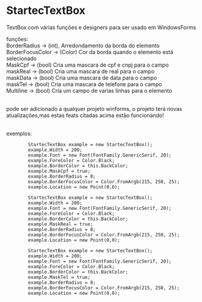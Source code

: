 # StartecTextBox
TextBox com várias funções e designers para ser usado em WindowsForms

funções:<br>
BorderRadius -> (int), Arredondamento da borda do elemento <br>
BorderFocusColor -> (Color) Cor da borda quando o elemento está selecionado<br>
MaskCpf -> (bool) Cria uma mascara de cpf e cnpj para o campo<br>
maskReal -> (bool) Cria uma mascara de real para o campo<br>
maskData -> (bool) Cria uma mascara de data para o campo<br>
maskTel -> (bool) Cria uma mascara de telefone para o campo<br>
Multiline -> (bool) Cria um campo de varias linhas para o elemento<br><br>


pode ser adicionado a qualquer projeto winforms, o projeto terá novas atualizações,mas estas feats citadas acima estão funcionando!<br><br>

exemplos:<br>

            
            StartecTextBox example = new StartecTextBox();
            example.Width = 200;
            example.Font = new Font(FontFamily.GenericSerif, 20);
            example.ForeColor = Color.Black;
            example.BorderColor = this.BackColor;
            example.MaskCpf = true;
            example.BorderRadius = 8;
            example.BorderFocusColor = Color.FromArgb(215, 250, 25);
            example.Location = new Point(0,0);

            StartecTextBox example = new StartecTextBox();
            example.Width = 200;
            example.Font = new Font(FontFamily.GenericSerif, 20);
            example.ForeColor = Color.Black;
            example.BorderColor = this.BackColor;
            example.MaskReal = true;
            example.BorderRadius = 8;
            example.BorderFocusColor = Color.FromArgb(215, 250, 25);
            example.Location = new Point(0,0);

            StartecTextBox example = new StartecTextBox();
            example.Width = 200;
            example.Font = new Font(FontFamily.GenericSerif, 20);
            example.ForeColor = Color.Black;
            example.BorderColor = this.BackColor;
            example.MaskTel = true;
            example.BorderRadius = 8;
            example.BorderFocusColor = Color.FromArgb(215, 250, 25);
            example.Location = new Point(0,0);
